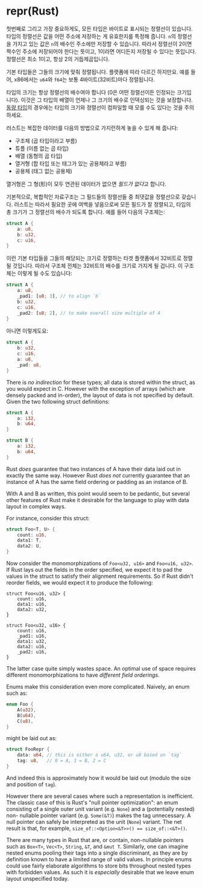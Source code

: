 # repr(Rust)

첫번째로 그리고 가장 중요하게도, 모든 타입은 바이트로 표시되는 정렬선이 있습니다. 타입의 정렬선은 값을 어떤 주소에 저장하는 게 유효한지를 특정해 줍니다. `n`의 정렬선을 가지고 있는 값은 `n`의 배수인 주소에만 저장할 수 있습니다. 
따라서 정렬선이 2이면 짝수인 주소에 저장되어야 한다는 뜻이고, 1이라면 어디든지 저장될 수 있다는 뜻입니다. 정렬선은 최소 1이고, 항상 2의 거듭제곱입니다.

기본 타입들은 그들의 크기에 맞춰 정렬됩니다. 플랫폼에 따라 다르긴 하지만요. 예를 들어, x86에서는 `u64`와 `f64`는 보통 4바이트(32비트)마다 정렬됩니다.

타입의 크기는 항상 정렬선의 배수여야 합니다 (0은 어떤 정렬선이든 인정되는 크기입니다). 이것은 그 타입의 배열이 언제나 그 크기의 배수로 인덱싱되는 것을 보장합니다. 
[동량 타입][dst]의 경우에는 타입의 크기와 정렬선이 컴파일할 때 모를 수도 있다는 것을 주의하세요.

러스트는 복잡한 데이터를 다음의 방법으로 가지런하게 놓을 수 있게 해 줍니다: 

* 구조체 (곱 타입이라고 부름)
* 튜플 (이름 없는 곱 타입)
* 배열 (동형의 곱 타입)
* 열거형 (합 타입 또는 태그가 있는 공용체라고 부름)
* 공용체 (태그 없는 공용체)

열거형은 그 형(形)이 모두 연관된 데이터가 없으면 *필드가 없다*고 합니다.

기본적으로, 복합적인 자료구조는 그 필드들의 정렬선들 중 최댓값을 정렬선으로 갖습니다. 러스트는 따라서 필요한 곳에 여백을 넣음으로써 모든 필드가 잘 정렬되고, 타입의 총 크기가 그 정렬선의 배수가 되도록 합니다. 예를 들어 다음의 구조체는: 

```rust
struct A {
    a: u8,
    b: u32,
    c: u16,
}
```

이런 기본 타입들을 그들의 해당되는 크기로 정렬하는 타겟 플랫폼에서 32비트로 정렬될 것입니다. 따라서 구조체 전체는 32비트의 배수를 크기로 가지게 될 겁니다. 이 구조체는 이렇게 될 수도 있습니다: 

```rust
struct A {
    a: u8,
    _pad1: [u8; 3], // to align `b`
    b: u32,
    c: u16,
    _pad2: [u8; 2], // to make overall size multiple of 4
}
```

아니면 이렇게도요: 

```rust
struct A {
    b: u32,
    c: u16,
    a: u8,
    _pad: u8,
}
```



There is *no indirection* for these types; all data is stored within the struct,
as you would expect in C. However with the exception of arrays (which are
densely packed and in-order), the layout of data is not specified by default.
Given the two following struct definitions:

```rust
struct A {
    a: i32,
    b: u64,
}

struct B {
    a: i32,
    b: u64,
}
```

Rust *does* guarantee that two instances of A have their data laid out in
exactly the same way. However Rust *does not* currently guarantee that an
instance of A has the same field ordering or padding as an instance of B.

With A and B as written, this point would seem to be pedantic, but several other
features of Rust make it desirable for the language to play with data layout in
complex ways.

For instance, consider this struct:

```rust
struct Foo<T, U> {
    count: u16,
    data1: T,
    data2: U,
}
```

Now consider the monomorphizations of `Foo<u32, u16>` and `Foo<u16, u32>`. If
Rust lays out the fields in the order specified, we expect it to pad the
values in the struct to satisfy their alignment requirements. So if Rust
didn't reorder fields, we would expect it to produce the following:

<!-- ignore: explanation code -->
```rust,ignore
struct Foo<u16, u32> {
    count: u16,
    data1: u16,
    data2: u32,
}

struct Foo<u32, u16> {
    count: u16,
    _pad1: u16,
    data1: u32,
    data2: u16,
    _pad2: u16,
}
```

The latter case quite simply wastes space. An optimal use of space
requires different monomorphizations to have *different field orderings*.

Enums make this consideration even more complicated. Naively, an enum such as:

```rust
enum Foo {
    A(u32),
    B(u64),
    C(u8),
}
```

might be laid out as:

```rust
struct FooRepr {
    data: u64, // this is either a u64, u32, or u8 based on `tag`
    tag: u8,   // 0 = A, 1 = B, 2 = C
}
```

And indeed this is approximately how it would be laid out (modulo the
size and position of `tag`).

However there are several cases where such a representation is inefficient. The
classic case of this is Rust's "null pointer optimization": an enum consisting
of a single outer unit variant (e.g. `None`) and a (potentially nested) non-
nullable pointer variant (e.g. `Some(&T)`) makes the tag unnecessary. A null
pointer can safely be interpreted as the unit (`None`) variant. The net
result is that, for example, `size_of::<Option<&T>>() == size_of::<&T>()`.

There are many types in Rust that are, or contain, non-nullable pointers such as
`Box<T>`, `Vec<T>`, `String`, `&T`, and `&mut T`. Similarly, one can imagine
nested enums pooling their tags into a single discriminant, as they are by
definition known to have a limited range of valid values. In principle enums could
use fairly elaborate algorithms to store bits throughout nested types with
forbidden values. As such it is *especially* desirable that
we leave enum layout unspecified today.

[dst]: exotic-sizes.html#dynamically-sized-types-dsts
